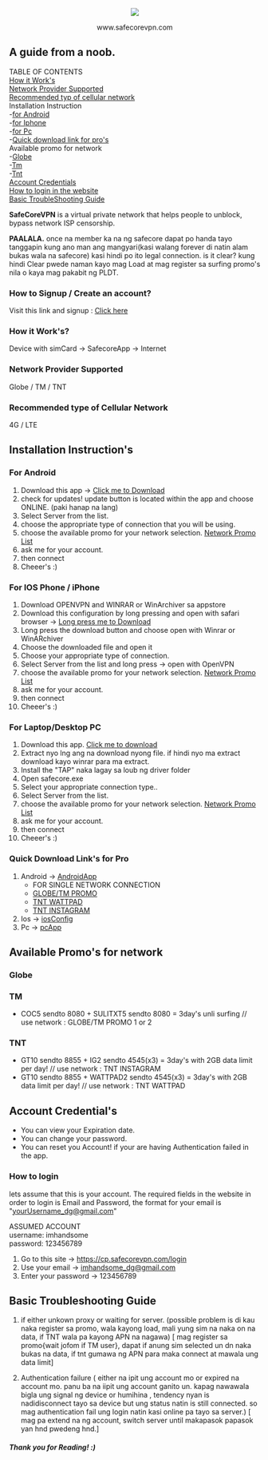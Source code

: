 <p align="center"><img src="http://ww1.prweb.com/prfiles/2009/05/03/66459/SafeCoreLogo.jpg"></p>
<p align="center"> www.safecorevpn.com </p>

## A guide from a noob.
TABLE OF CONTENTS </br>
[How it Work's](#how-it-works) </br>
[Network Provider Supported](#network-provider-supported) </br>
[Recommended typ of cellular network](#recommended-type-of-cellular-network) </br>
Installation Instruction </br>
-[for Android](#for-android) </br>
-[for Iphone](#for-ios-phone--iphone) </br>
-[for Pc](#for-laptopdesktop-pc) </br>
-[Quick download link for pro's](#quick-download-links-for-pro) </br>
Available promo for network </br>
-[Globe](#globe) </br>
-[Tm](#tm) </br>
-[Tnt](#tnt) </br>
[Account Credentials](#account-credentials) </br>
[How to login in the website](#how-to-login) </br>
[Basic TroubleShooting Guide](#basic-troubleshooting-guide)</br>

**SafeCoreVPN** is a virtual private network that helps people to unblock, bypass network ISP censorship.

**PAALALA.**
once na member ka na ng safecore dapat po handa tayo tanggapin kung ano man ang mangyari(kasi walang forever di natin alam bukas wala na safecore) kasi hindi po ito legal connection. is it clear? kung hindi Clear pwede naman kayo mag Load at mag register sa surfing promo's nila o kaya mag pakabit ng PLDT.

### How to Signup / Create an account?
Visit this link and signup : [Click here](https://signup.safecorevpn.com/3vilsanta)

### How it Work's?

Device with simCard -> SafecoreApp -> Internet 

### Network Provider Supported
Globe / TM / TNT

### Recommended type of Cellular Network 
4G / LTE

## Installation Instruction's

### For Android
1. Download this app -> [Click me to Download](https://www.mediafire.com/?k26dvvx428w19zb)
2. check for updates! update button is located within the app and choose ONLINE. (paki hanap na lang)
3. Select Server from the list.
4. choose the appropriate type of connection that you will be using.
5. choose the available promo for your network selection. [Network Promo List](#available-promos-for-network)
6. ask me for your account.
7. then connect
8. Cheeer's :) 

### For IOS Phone / iPhone
1. Download OPENVPN and WINRAR or WinArchiver sa appstore
2. Download this configuration by long pressing and open with safari browser -> [Long press me to Download](http://www.mediafire.com/file/1uvlvtzp58fepp6/iosSafecore.rar)
3. Long press the download button and choose open with Winrar or WinARchiver
4. Choose the downloaded file and open it
5. Choose your appropriate type of connection.
6. Select Server from the list and long press -> open with OpenVPN
4. choose the available promo for your network selection. [Network Promo List](#available-promos-for-network)
5. ask me for your account.
6. then connect
7. Cheeer's :) 

### For Laptop/Desktop PC
1. Download this app. [Click me to download](http://www.mediafire.com/file/egro4vxlvsks6ot/pcSafecore.zip)
2. Extract nyo lng ang  na download nyong file. if hindi nyo ma extract download kayo winrar para ma extract.
3. Install the "TAP" naka lagay sa loub ng driver folder
4. Open safecore.exe
5. Select your appropriate connection type..
6. Select Server from the list.
7. choose the available promo for your network selection.  [Network Promo List](#available-promos-for-network)
8. ask me for your account.
9. then connect
10. Cheeer's :) 

### Quick Download Link's for Pro
1. Android -> [AndroidApp](https://www.mediafire.com/?k26dvvx428w19zb) </br>
    * FOR SINGLE NETWORK CONNECTION </br>
    * [GLOBE/TM PROMO](http://www.mediafire.com/file/a04nb72b1rdrqxa/SafecoreVPN_GTM.apk) </br>
    * [TNT WATTPAD](http://www.mediafire.com/file/62sk7ac12y73b1u/SafecoreVPN_Wattpad.apk) </br>
    * [TNT INSTAGRAM](http://www.mediafire.com/file/4pdmdf2f505ffxf/SafecoreVPN_Instagram.apk) </br>
2. Ios -> [iosConfig](http://www.mediafire.com/file/1uvlvtzp58fepp6/iosSafecore.rar)
3. Pc -> [pcApp](http://www.mediafire.com/file/egro4vxlvsks6ot/pcSafecore.zip)

## Available Promo's for network
### Globe
### TM
* COC5 sendto 8080 + SULITXT5 sendto 8080 = 3day's unli surfing // use network : GLOBE/TM PROMO 1 or 2
### TNT
* GT10 sendto 8855 + IG2 sendto 4545(x3) = 3day's with 2GB data limit per day! // use network : TNT INSTAGRAM
* GT10 sendto 8855 + WATTPAD2 sendto 4545(x3) = 3day's with 2GB data limit per day! // use network : TNT WATTPAD

## Account Credential's

* You can view your Expiration date.
* You can change your password.
* You can reset you Account! if your are having Authentication failed in the app.

### How to login

lets assume that this is your account. The required fields in the website in order to login is Email and Password, the format for your email is "yourUsername_dg@gmail.com"


ASSUMED ACCOUNT </br>
username: imhandsome </br>
password: 123456789

1. Go to this site     ->  https://cp.safecorevpn.com/login
2. Use your email     ->  imhandsome_dg@gmail.com
3. Enter your password ->  123456789


## Basic Troubleshooting Guide
1. if either unkown proxy or waiting for server. 
(possible problem is di kau naka register sa promo, wala kayong load, mali yung sim na naka on na data, if TNT wala pa kayong APN na nagawa)
[ mag register sa promo{wait jofom if TM user}, dapat if anung sim selected un dn naka bukas na data,  if tnt gumawa ng APN para maka connect at mawala ung data limit]

2. Authentication failure
( either na ipit ung account mo or expired na account mo. panu ba na iipit ung account ganito un. kapag nawawala bigla ung signal ng device or humihina , tendency nyan is nadidisconnect tayo sa device but ung status natin is still connected. so mag authentication fail ung login natin kasi online pa tayo sa server.)
[ mag pa extend na ng account, switch server until makapasok papasok yan hnd pwedeng hnd.]


##### Thank you for Reading! :) 

